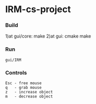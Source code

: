 IRM-cs-project
==============

### Build ###
1)at gui/core:
	make
2)at gui:
	cmake
	make

### Run ###
	gui/IRM

### Controls ###
	Esc	- free mouse
	q	- grab mouse
	z	- increase object
	m	- decrease object
